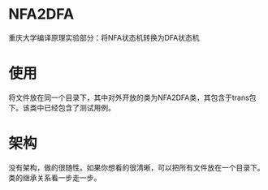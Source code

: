 # NFA2DFA
 重庆大学编译原理实验部分：将NFA状态机转换为DFA状态机
# 使用
 将文件放在同一个目录下，其中对外开放的类为NFA2DFA类，其包含于trans包下。该类中已经包含了测试用例。
# 架构
  没有架构，做的很随性。如果你想看的很清晰，可以把所有文件放在一个目录下。类的继承关系看一步走一步。
